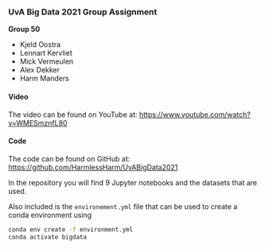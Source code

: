 ### UvA Big Data 2021 Group Assignment

**Group 50**
- Kjeld Oostra
- Lennart Kervliet
- Mick Vermeulen
- Alex Dekker
- Harm Manders

#### Video

The video can be found on YouTube at: https://www.youtube.com/watch?v=WMESmznfL80


#### Code

The code can be found on GitHub at: https://github.com/HarmlessHarm/UvABigData2021

In the repository you will find 9 Jupyter notebooks and the datasets that are used.

Also included is the `environement.yml` file that can be used to create a conda environment using
```sh
conda env create -f environment.yml
conda activate bigdata
```